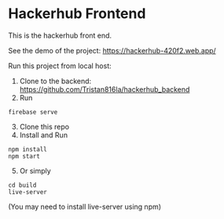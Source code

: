 # Hackerhub Frontend
This is the hackerhub front end.

See the demo of the project: https://hackerhub-420f2.web.app/

Run this project from local host:
1. Clone to the backend: https://github.com/Tristan816la/hackerhub_backend
2. Run
```
firebase serve
```
3. Clone this repo
4. Install and Run
```
npm install
npm start
```

5. Or simply
```
cd build
live-server
```
(You may need to install live-server using npm)
